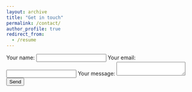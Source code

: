 ```yaml
---
layout: archive
title: "Get in touch"
permalink: /contact/
author_profile: true
redirect_from:
  - /resume
---
```


<!-- modify this form HTML and place wherever you want your form -->
<form
  action="https://formspree.io/f/mbjwjyqq"
  method="POST"
>
  <label>
    Your name:
    <input type="text" name="name">
  </label>
  <label>
    Your email:
    <input type="email" name="_replyto">
  </label>
  <label>
    Your message:
    <textarea name="message"></textarea>
  </label>
  <!-- your other form fields go here -->
  <button type="submit">Send</button>
</form>
